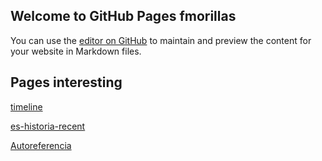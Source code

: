 ## Welcome to GitHub Pages fmorillas

You can use the [editor on GitHub](https://github.com/fmorillas/fmorillas.github.io/edit/main/README.md) to maintain and preview the content for your website in Markdown files.

## Pages interesting

[timeline](https://fmorillas.github.io/timeline/timeline.html)

[es-historia-recent](https://fmorillas.github.io/timeline/es-historia-recent.html)

[Autoreferencia](https://fmorillas.github.io/)
